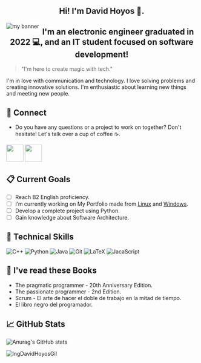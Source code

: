 <h2 align="center">Hi! I'm David Hoyos 👋.</h2>
<p align="center">
    <a href="" target="_blank" rel="noreferrer"><img src="https://user-images.githubusercontent.com/108599224/202064664-e041200e-f3bb-4fd6-b6e6-6dfc08096451.gif" alt="my banner" style="float: left; margin-top: 1px" /></a>
</p>

<h2 align="center">I'm an electronic engineer graduated in 2022 💻, and an IT student focused on software development!</h2>

> "I'm here to create magic with tech."

I'm in love with communication and technology.
I love solving problems and creating innovative solutions. I'm enthusiastic about learning new things and meeting new people.

## 📩 Connect
* Do you have any questions or a project to work on together? Don't hesitate! Let's talk over a cup of coffee ☕.

<p align="left" >
        <a href="mailto:davidhoyosgil2008@gmail.com?Subject=I%20want%20to%20propose%20something%20to%20you" target="_blank" rel="noreferrer"><img src="https://user-images.githubusercontent.com/48330849/172060688-5e1bf6ca-7bb9-43a2-b202-001170434946.png"  width="45"></a>
        <a href="https://www.linkedin.com/in/ing-davidh/" target="_blank" rel="noreferrer"><img src="https://user-images.githubusercontent.com/48330849/172059761-c87c0437-c1b5-4e33-8d3e-e00adf4afc57.png"  width="45"></a>
</p>

## 📋 Current Goals
- [ ] Reach B2 English proficiency.
- [ ] I’m currently working on  My Portfolio made from [Linux](https://github.com/IngDavidHoyosGil/MyPortfolio) and [Windows](https://github.com/IngDavidHoyosGil/Portfolio).
- [ ] Develop a complete project using Python.
- [ ] Gain knowledge about Software Architecture.

<!---## 👍 Achieved Goals--->

## 💼 Technical Skills   
![C++](https://img.shields.io/badge/c++-%2300599C.svg?style=for-the-badge&logo=c%2B%2B&logoColor=white)
![Python](https://img.shields.io/badge/python-3670A0?style=for-the-badge&logo=python&logoColor=ffdd54)
![Java](https://img.shields.io/badge/java-%23ED8B00.svg?style=for-the-badge&logo=java&logoColor=white)
![Git](https://img.shields.io/badge/git-%23F05033.svg?style=for-the-badge&logo=git&logoColor=white)
![LaTeX](https://img.shields.io/badge/latex-%23008080.svg?style=for-the-badge&logo=latex&logoColor=white)
![JacaScript](https://img.shields.io/badge/JavaScript-323330?style=for-the-badge&logo=javascript&logoColor=F7DF1E)

## 📖 I've read these Books 

* The pragmatic programmer - 20th Anniversary Edition.
* The passionate programmer - 2nd Edition.
* Scrum - El arte de hacer el doble de trabajo en la mitad de tiempo.
* El libro negro del programador.
  
## 📈 GitHub Stats 
![Anurag's GitHub stats](https://github-readme-stats.vercel.app/api?username=IngDavidHoyosGil&show_icons=true&theme=tokyonight)

<p><img align="left" src="https://github-readme-stats.vercel.app/api/top-langs?username=IngDavidHoyosGil&show_icons=true&locale=en&layout=compact" alt="IngDavidHoyosGil" /></p>


